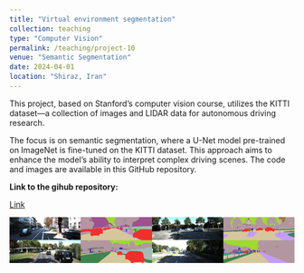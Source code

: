 ```yaml
---
title: "Virtual environment segmentation"
collection: teaching
type: "Computer Vision"
permalink: /teaching/project-10
venue: "Semantic Segmentation"
date: 2024-04-01
location: "Shiraz, Iran"
---
```


This project, based on Stanford’s computer vision course, utilizes the KITTI dataset—a collection of images and LIDAR data for autonomous driving research.

The focus is on semantic segmentation, where a U-Net model pre-trained on ImageNet is fine-tuned on the KITTI dataset. This approach aims to enhance the model’s ability to interpret complex driving scenes. The code and images are available in this GitHub repository.

**Link to the gihub repository:**

[Link](https://github.com/PouyaSonej/Semantic-Segmentation-Kitti-U-Net.git)

![image](/images/Project10.png)
